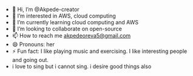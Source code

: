 - 👋 Hi, I’m @Akpede-creator
- 👀 I’m interested in AWS, cloud computing
- 🌱 I’m currently learning cloud computing and AWS
- 💞️ I’m looking to collaborate on open-source
- 📫 How to reach me akpedeoreva5@gmail.com
- 😄 Pronouns: her
- ⚡ Fun fact: I like playing music and exercising. I like interesting people and going out.
- i love to sing but i cannot sing. i desire good things also 
<!---
Akpede-creator/Akpede-creator is a ✨ special ✨ repository because its `README.md` (this file) appears on your GitHub profile.
You can click the Preview link to take a look at your changes.
--->
